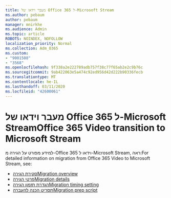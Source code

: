 ```yaml
---
title: מעבר וידאו של Office 365 ל-Microsoft Stream
ms.author: pebaum
author: pebaum
manager: mnirkhe
ms.audience: Admin
ms.topic: article
ROBOTS: NOINDEX, NOFOLLOW
localization_priority: Normal
ms.collection: Adm_O365
ms.custom:
- "9001508"
- "3568"
ms.openlocfilehash: 9f338a2e222789adb757f38c77f65ab2e2c9b76c
ms.sourcegitcommit: 9ab422063e5a474c92ed956d42d222b90336fecb
ms.translationtype: MT
ms.contentlocale: he-IL
ms.lasthandoff: 03/11/2020
ms.locfileid: "42600061"
---
```

# <a name="office-365-video-transition-to-microsoft-stream"></a><span data-ttu-id="48fd1-102">מעבר וידאו של Office 365 ל-Microsoft Stream</span><span class="sxs-lookup"><span data-stu-id="48fd1-102">Office 365 Video transition to Microsoft Stream</span></span>

<span data-ttu-id="48fd1-103">למידע מפורט על הגירה מ-Office 365 וידאו ל-Microsoft Stream, ראה:</span><span class="sxs-lookup"><span data-stu-id="48fd1-103">For detailed information on migration from Office 365 Video to Microsoft Stream, see:</span></span>

- [<span data-ttu-id="48fd1-104">סקירת הגירה</span><span class="sxs-lookup"><span data-stu-id="48fd1-104">Migration overview</span></span>](https://docs.microsoft.com/stream/migrate-from-office-365)
- [<span data-ttu-id="48fd1-105">פרטי הגירה</span><span class="sxs-lookup"><span data-stu-id="48fd1-105">Migration details</span></span>](https://docs.microsoft.com/stream/migration-experience)
- [<span data-ttu-id="48fd1-106">הגדרת תזמון הגירה</span><span class="sxs-lookup"><span data-stu-id="48fd1-106">Migration timing setting</span></span>](https://docs.microsoft.com/stream/migration-o365video-timing-setting)
- [<span data-ttu-id="48fd1-107">תסריט הכנה להעברה</span><span class="sxs-lookup"><span data-stu-id="48fd1-107">Migration prep script</span></span>](https://docs.microsoft.com/stream/migration-o365video-prep)

